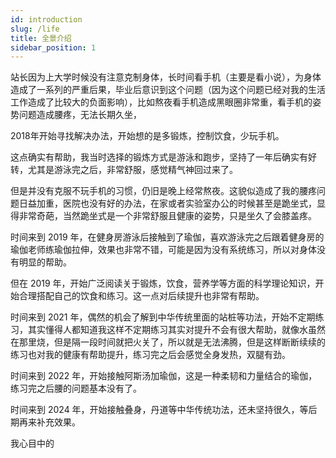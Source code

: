 ```yaml
---
id: introduction
slug: /life
title: 全景介绍
sidebar_position: 1
---
```


站长因为上大学时候没有注意克制身体，长时间看手机（主要是看小说），为身体造成了一系列的严重后果，毕业后意识到这个问题（因为这个问题已经对我的生活工作造成了比较大的负面影响），比如熬夜看手机造成黑眼圈非常重，看手机的姿势问题造成腰疼，无法长期久坐，

2018年开始寻找解决办法，开始想的是多锻炼，控制饮食，少玩手机。

这点确实有帮助，我当时选择的锻炼方式是游泳和跑步，坚持了一年后确实有好转，尤其是游泳完之后，非常舒服，感觉精气神回过来了。

但是并没有克服不玩手机的习惯，仍旧是晚上经常熬夜。这貌似造成了我的腰疼问题日益加重，医院也没有好的办法，在家或者实验室办公的时候甚至是跪坐式，显得非常奇葩，当然跪坐式是一个非常舒服且健康的姿势，只是坐久了会膝盖疼。

时间来到 2019 年，在健身房游泳后接触到了瑜伽，喜欢游泳完之后跟着健身房的瑜伽老师练瑜伽拉伸，效果也非常不错，可能是因为没有系统练习，所以对身体没有明显的帮助。

但在 2019 年，开始广泛阅读关于锻炼，饮食，营养学等方面的科学理论知识，开始合理搭配自己的饮食和练习。这一点对后续提升也非常有帮助。

时间来到 2021 年，偶然的机会了解到中华传统里面的站桩等功法，开始不定期练习，其实懂得人都知道我这样不定期练习其实对提升不会有很大帮助，就像水虽然在那里烧，但是隔一段时间就把火关了，所以就是无法沸腾，但是这样断断续续的练习也对我的健康有帮助提升，练习完之后会感觉全身发热，双腿有劲。

时间来到 2022 年，开始接触阿斯汤加瑜伽，这是一种柔韧和力量结合的瑜伽，练习完之后腰的问题基本没有了。

时间来到 2024 年，开始接触叠身，丹道等中华传统功法，还未坚持很久，等后期再来补充效果。


我心目中的